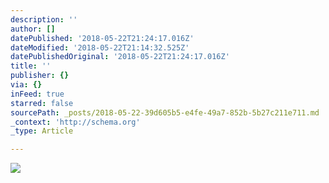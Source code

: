 ```yaml
---
description: ''
author: []
datePublished: '2018-05-22T21:24:17.016Z'
dateModified: '2018-05-22T21:14:32.525Z'
datePublishedOriginal: '2018-05-22T21:24:17.016Z'
title: ''
publisher: {}
via: {}
inFeed: true
starred: false
sourcePath: _posts/2018-05-22-39d605b5-e4fe-49a7-852b-5b27c211e711.md
_context: 'http://schema.org'
_type: Article

---
```

![](https://the-grid-user-content.s3-us-west-2.amazonaws.com/ccfc51c5-dd86-4d5e-a22a-e2c9d1f53bcb.jpg)